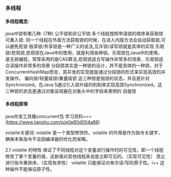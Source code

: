 #
### 多线程

#### 多线程概念:
java中锁有哪几种: (7种)
 公平锁和非公平锁:多个线程按照申请锁的顺序来获取锁
可重入锁: 同一个线程在外层方法获取锁的时候，在进入内层方法会自动获取锁,可以避免死锁
独享锁/共享锁是一种广义的说法,互斥锁/读写锁就是具体的实现
乐观锁/悲观锁,悲观锁在Java中的使用，就是利用各种锁。乐观锁在Java中的使用，是无锁编程，常常采用的是CAS算法,悲观锁适合写操作非常多的场景，乐观锁适合读操作非常多的场景
分段锁其实是一种锁的设计，并不是具体的一种锁，对于ConcurrentHashMap而言，其并发的实现就是通过分段锁的形式来实现高效的并发操作。
偏向锁/轻量级锁/重量级锁   这三种锁是指锁的状态，并且是针对Synchronized。在Java 5通过引入锁升级的机制来实现高效Synchronized。这三种锁的状态是通过对象监视器在对象头中的字段来表明的
自旋锁

#### 多线程原理

java并发工具箱concurrent包  学习资料===(https://www.jianshu.com/p/e0e80d004a86)

volatile关键词:
volatile 是一个类型修饰符。volatile 的作用是作为指令关键字，确保本条指令不会因编译器的优化而省略。

2.1 volatile 的特性
保证了不同线程对这个变量进行操作时的可见性，即一个线程修改了某个变量的值，这新值对其他线程来说是立即可见的。（实现可见性）
禁止进行指令重排序。（实现有序性）
volatile 只能保证对单次读/写的原子性。i++ 这种操作不能保证原子性。